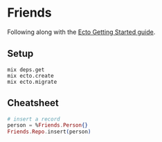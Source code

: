 # Friends

Following along with the [Ecto Getting Started guide](https://hexdocs.pm/ecto/getting-started.html).

## Setup

```
mix deps.get
mix ecto.create
mix ecto.migrate
```

## Cheatsheet

```elixir
# insert a record
person = %Friends.Person{}
Friends.Repo.insert(person)
```
